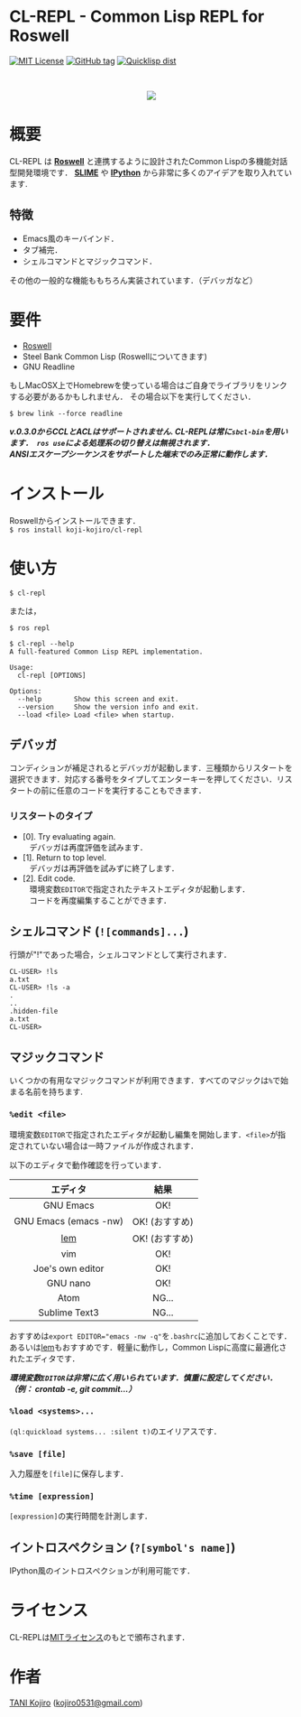 # CL-REPL - Common Lisp REPL for Roswell

[![MIT License](http://img.shields.io/badge/license-MIT-blue.svg?style=flat)](https://github.com/koji-kojiro/cl-repl/blob/master/LICENSE)
[![GitHub tag](https://img.shields.io/github/tag/koji-kojiro/cl-repl.svg?style=flat)](https://github.com/koji-kojiro/cl-repl/releases)
[![Quicklisp dist](http://quickdocs.org/badge/cl-repl.svg)](http://quickdocs.org/cl-repl/)

<br>
<p align="center">
  <img src="https://github.com/koji-kojiro/cl-repl/blob/master/image/cl-repl.gif">
</p>

# 概要

CL-REPL は **[Roswell](https://github.com/roswell/roswell/)** と連携するように設計されたCommon Lispの多機能対話型開発環境です．  **[SLIME](https://github.com/slime/slime)** や **[IPython](https://github.com/ipython/ipython)** から非常に多くのアイデアを取り入れています.

## 特徴

- Emacs風のキーバインド．<br>
- タブ補完．
- シェルコマンドとマジックコマンド．

その他の一般的な機能ももちろん実装されています．（デバッガなど）

# 要件
- [Roswell](https://github.com/roswell/roswell/)
- Steel Bank Common Lisp (Roswellについてきます)
- GNU Readline

もしMacOSX上でHomebrewを使っている場合はご自身でライブラリをリンクする必要があるかもしれません．
その場合以下を実行してください．

```
$ brew link --force readline
```

***v.0.3.0からCCLとACLはサポートされません. CL-REPLは常に`sbcl-bin`を用います．` ros use`による処理系の切り替えは無視されます．*** <br> ***ANSIエスケープシーケンスをサポートした端末でのみ正常に動作します．*** 


# インストール

Roswellからインストールできます．<br>
`$ ros install koji-kojiro/cl-repl`

# 使い方
`$ cl-repl`

または，

`$ ros repl`

```
$ cl-repl --help
A full-featured Common Lisp REPL implementation.

Usage:
  cl-repl [OPTIONS]

Options:
  --help        Show this screen and exit.
  --version     Show the version info and exit.
  --load <file> Load <file> when startup.

```

## デバッガ
コンディションが補足されるとデバッガが起動します．三種類からリスタートを選択できます．対応する番号をタイプしてエンターキーを押してください．リスタートの前に任意のコードを実行することもできます．

### リスタートのタイプ
- [0]. Try evaluating again.<br>
    デバッガは再度評価を試みます．
- [1]. Return to top level.<br>
    デバッガは再評価を試みずに終了します．
- [2]. Edit code.<br>
    環境変数`EDITOR`で指定されたテキストエディタが起動します．<br>
    コードを再度編集することができます．

## シェルコマンド (`![commands]...`)

行頭が"!"であった場合，シェルコマンドとして実行されます．

```
CL-USER> !ls
a.txt
CL-USER> !ls -a
.
..
.hidden-file
a.txt
CL-USER>
```

## マジックコマンド

いくつかの有用なマジックコマンドが利用できます．すべてのマジックは`%`で始まる名前を持ちます.

### `%edit <file>`
環境変数`EDITOR`で指定されたエディタが起動し編集を開始します．`<file>`が指定されていない場合は一時ファイルが作成されます．

以下のエディタで動作確認を行っています．

| エディタ | 結果 |
|:----------:|:-----------:|
| GNU Emacs | OK! |
| GNU Emacs (emacs -nw) | OK! (おすすめ)|
| [lem](https://github.com/cxxxr/lem) | OK!  (おすすめ)|
| vim | OK! |
| Joe's own editor | OK! |
| GNU nano | OK! |
| Atom | NG... |
| Sublime Text3 | NG... |

おすすめは`export EDITOR="emacs -nw -q"`を`.bashrc`に追加しておくことです．あるいは[lem](https://github.com/cxxxr/lem)もおすすめです．軽量に動作し，Common Lispに高度に最適化されたエディタです．

***環境変数`EDITOR`は非常に広く用いられています．慎重に設定してください．（例： crontab -e, git commit...）***


### `%load <systems>...`

`(ql:quickload systems... :silent t)`のエイリアスです．

### `%save [file]`

入力履歴を`[file]`に保存します．

### `%time [expression]`

`[expression]`の実行時間を計測します．

## イントロスペクション (`?[symbol's name]`)

IPython風のイントロスペクションが利用可能です．

# ライセンス

CL-REPLは[MITライセンス](LICENSE)のもとで頒布されます．

# 作者

[TANI Kojiro](https://github.com/koji-kojiro) (kojiro0531@gmail.com)
